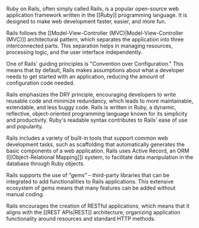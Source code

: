 Ruby on Rails, often simply called Rails, is a popular open-source web application framework written in the [[Ruby]] programming language. It is designed to make web development faster, easier, and more fun.

Rails follows the [[Model-View-Controller (MVC)|Model-View-Controller (MVC)]] architectural pattern, which separates the application into three interconnected parts. This separation helps in managing resources, processing logic, and the user interface independently.

One of Rails' guiding principles is "Convention over Configuration." This means that by default, Rails makes assumptions about what a developer needs to get started with an application, reducing the amount of configuration code needed.

Rails emphasizes the DRY principle, encouraging developers to write reusable code and minimize redundancy, which leads to more maintainable, extendable, and less buggy code. Rails is written in Ruby, a dynamic, reflective, object-oriented programming language known for its simplicity and productivity. Ruby's readable syntax contributes to Rails' ease of use and popularity.

Rails includes a variety of built-in tools that support common web development tasks, such as scaffolding that automatically generates the basic components of a web application. Rails uses Active Record, an ORM ([[Object-Relational Mapping]]) system, to facilitate data manipulation in the database through Ruby objects.

 Rails supports the use of “gems” – third-party libraries that can be integrated to add functionalities to Rails applications. This extensive ecosystem of gems means that many features can be added without manual coding.
 
Rails encourages the creation of RESTful applications, which means that it aligns with the [[REST APIs|REST]] architecture, organizing application functionality around resources and standard HTTP methods.


